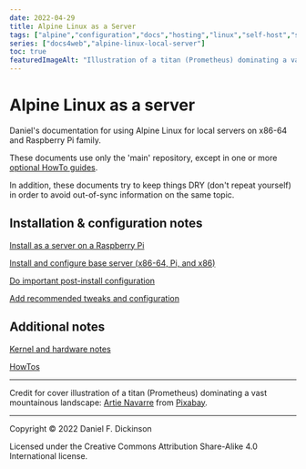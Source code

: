 ```yaml
---
date: 2022-04-29
title: Alpine Linux as a Server
tags: ["alpine","configuration","docs","hosting","linux","self-host","sysadmin-devops","raspberry-pi","sbc"]
series: ["docs4web","alpine-linux-local-server"]
toc: true
featuredImageAlt: "Illustration of a titan (Prometheus) dominating a vast mountainous landscape"
---
```


# Alpine Linux as a server

Daniel's documentation for using Alpine Linux for local servers on x86-64 and Raspberry Pi family.

These documents use only the 'main' repository, except in one or more [optional HowTo guides](howtos/_index.md).

In addition, these documents try to keep things DRY (don't repeat yourself) in order to avoid out-of-sync information on the same topic.

## Installation & configuration notes

[Install as a server on a Raspberry Pi](install-on-raspberry-pi/_index.md) 

[Install and configure base server (x86-64, Pi, and x86)](server-install-config/_index.md)

[Do important post-install configuration](important-post-install-configuration/_index.md)

[Add recommended tweaks and configuration](recommended-tweaks-and-configs/_index.md)

## Additional notes

[Kernel and hardware notes](kernel-and-hardware-notes/_index.md)

[HowTos](howtos/_index.md)

----

Credit for cover illustration of a titan (Prometheus) dominating a vast mountainous landscape: [Artie Navarre](https://pixabay.com/users/artie_navarre-66276/?utm_source=link-attribution&utm_medium=referral&utm_campaign=image&utm_content=5451603) from [Pixabay](https://pixabay.com/?utm_source=link-attribution&utm_medium=referral&utm_campaign=image&utm_content=5451603).

--------

Copyright © 2022 Daniel F. Dickinson

Licensed under the Creative Commons Attribution Share-Alike 4.0 International license.
